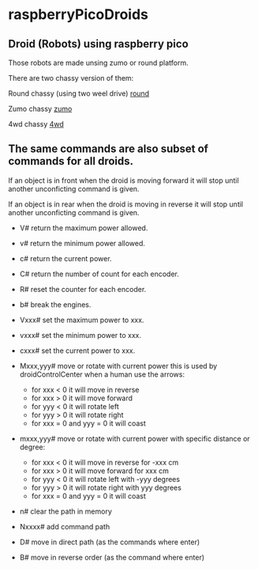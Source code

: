 # raspberryPicoDroids

## Droid (Robots) using raspberry pico

Those robots are made unsing zumo or round platform.

There are two chassy version of them:

Round chassy (using two weel drive) [round](round/README.md)

Zumo chassy [zumo](zumo/README.md)

4wd chassy [4wd](4wd/README.md)

## The same commands are also subset of commands for all droids.

 If an object is in front when the droid is moving forward it will stop until another unconficting command is given.
 
 If an object is in rear when the droid is moving in reverse it will stop until another unconficting command is given.

 - V# return the maximum power allowed.
 
 - v# return the minimum power allowed.
 
 - c# return the current power.
 
 - C# return the number of count for each encoder.
 
 - R# reset the counter for each encoder.
 
 - b# break the engines.
 
 - Vxxx# set the maximum power to xxx.
 
 - vxxx# set the minimum power to xxx.
 
 - cxxx# set the current power to xxx.
 
 - Mxxx,yyy# move or rotate with current power this is used by droidControlCenter when a human use the arrows:
	- for xxx < 0 it will move in reverse
	- for xxx > 0 it will move forward
	- for yyy < 0 it will rotate left
	- for yyy > 0 it will rotate right
	- for xxx = 0 and yyy = 0 it will coast
 
 - mxxx,yyy# move or rotate with current power with specific distance or degree:
	- for xxx < 0 it will move in reverse for -xxx cm
	- for xxx > 0 it will move forward for xxx cm
	- for yyy < 0 it will rotate left with -yyy degrees
	- for yyy > 0 it will rotate right with yyy degrees
	- for xxx = 0 and yyy = 0 it will coast

- n# clear the path in memory

- Nxxxx# add command path

- D# move in direct path (as the commands where enter)

- B# move in reverse order (as the command where enter)

